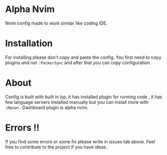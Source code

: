 # Alpha Nvim
 Nvim config made to work similar like coding IDE.

# Installation
For installing please don't copy and paste the config. You first need to
copy plugins and run ` :PackerSync ` and after that you can copy configuration.

# About
Config is built with built in lsp, it has installed plugin for running code ,
it has few language servers installed manually but you can install more with
` :Mason ` . Dashboard plugin is alpha nvim.

# Errors :bangbang:
If you find some errors or some fix please write in issues tab above.
Feel free to contribute to the project if you have ideas .
